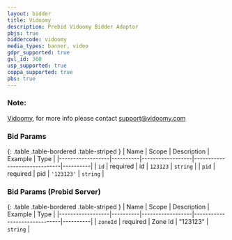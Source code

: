 ```yaml
---
layout: bidder
title: Vidoomy
description: Prebid Vidoomy Bidder Adaptor
pbjs: true
biddercode: vidoomy
media_types: banner, video
gdpr_supported: true
gvl_id: 380
usp_supported: true
coppa_supported: true
pbs: true
---
```


### Note:
[Vidoomy](https://vidoomy.com/), for more info please contact support@vidoomy.com

### Bid Params

{: .table .table-bordered .table-striped }
| Name             | Scope    | Description      | Example                      | Type     |
|------------------|----------|------------------|------------------------------|----------|
| `id` | required | id  | `123123` | `string` |
| `pid`   | required | pid | `'123123'` | `string` |


### Bid Params (Prebid Server)

{: .table .table-bordered .table-striped }
| Name             | Scope    | Description      | Example                      | Type     |
|------------------|----------|------------------|------------------------------|----------|
| `zoneId` | required | Zone Id  | "123123" | `string` |
